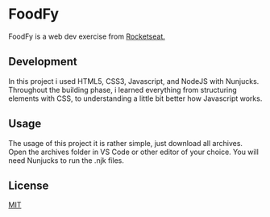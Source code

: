 # FoodFy

FoodFy is a web dev exercise from [Rocketseat.](https://rocketseat.com.br/.)

## Development

In this project i used HTML5, CSS3, Javascript, and NodeJS with Nunjucks. Throughout the building phase, i learned everything from structuring elements with CSS, to understanding a little bit better how Javascript works. 

## Usage

The usage of this project it is rather simple, just download all archives. Open the archives folder in VS Code or other editor of your choice. You will need Nunjucks to run the .njk files.

## License
[MIT](https://choosealicense.com/licenses/mit/)
